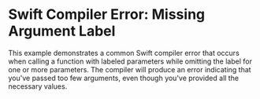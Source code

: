 # Swift Compiler Error: Missing Argument Label

This example demonstrates a common Swift compiler error that occurs when calling a function with labeled parameters while omitting the label for one or more parameters.  The compiler will produce an error indicating that you've passed too few arguments, even though you've provided all the necessary values.